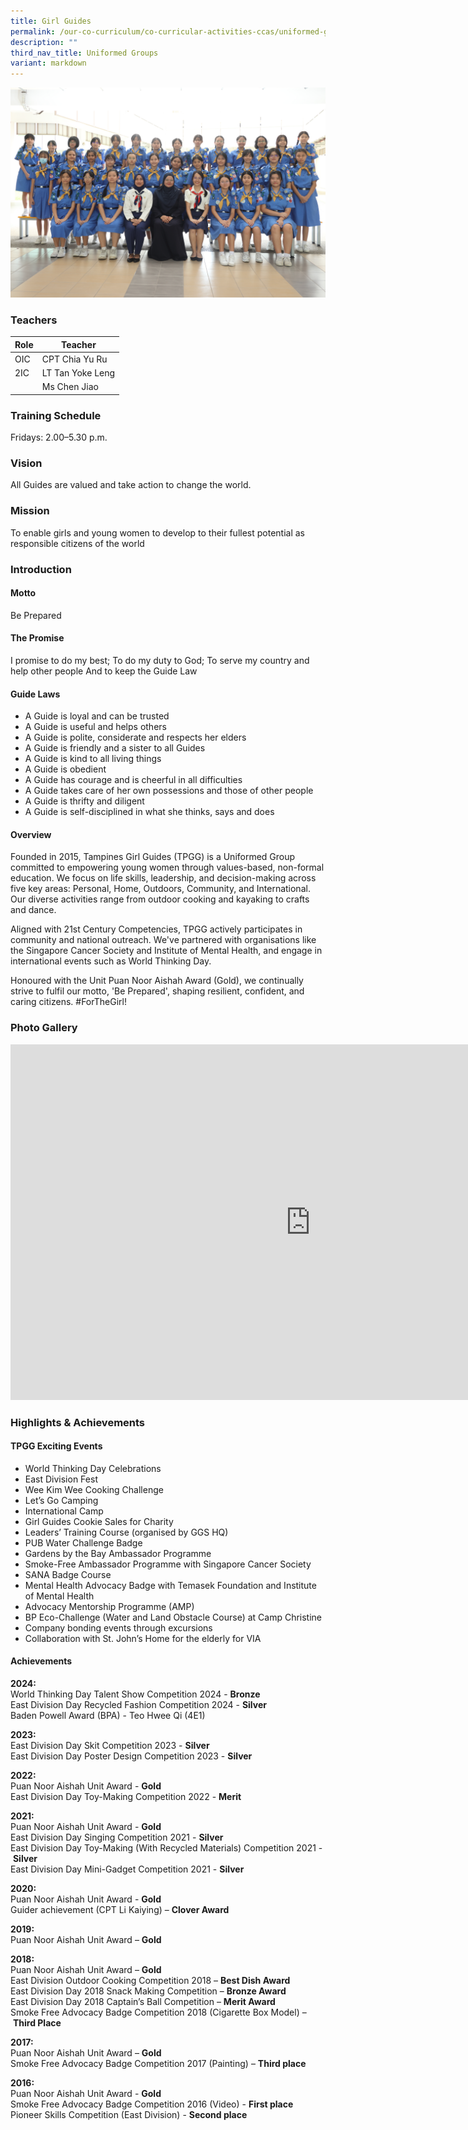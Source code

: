 ```yaml
---
title: Girl Guides
permalink: /our-co-curriculum/co-curricular-activities-ccas/uniformed-groups/girl-guides/
description: ""
third_nav_title: Uniformed Groups
variant: markdown
---
```

![](/images/2023_girl%20guides_03.jpg)

### Teachers

| Role | Teacher |
|---|---|
| OIC | CPT Chia Yu Ru |
| 2IC | LT Tan Yoke Leng |
|        | Ms Chen Jiao |

### Training Schedule 
Fridays: 2.00–5.30 p.m.

### Vision 
All Guides are valued and take action to change the world.

### Mission 
To enable girls and young women to develop to their fullest potential as responsible citizens of the world

### Introduction 
#### Motto
Be Prepared
#### The Promise
I promise to do my best;
To do my duty to God;
To serve my country and help other people
And to keep the Guide Law
#### Guide Laws
*   A Guide is loyal and can be trusted
*   A Guide is useful and helps others
*   A Guide is polite, considerate and respects her elders
*   A Guide is friendly and a sister to all Guides
*   A Guide is kind to all living things
*   A Guide is obedient
*   A Guide has courage and is cheerful in all difficulties
*   A Guide takes care of her own possessions and those of other people
*   A Guide is thrifty and diligent
*   A Guide is self-disciplined in what she thinks, says and does

#### Overview
Founded in 2015, Tampines Girl Guides (TPGG) is a Uniformed Group committed to empowering young women through values-based, non-formal education. We focus on life skills, leadership, and decision-making across five key areas: Personal, Home, Outdoors, Community, and International. Our diverse activities range from outdoor cooking and kayaking to crafts and dance.

Aligned with 21st Century Competencies, TPGG actively participates in community and national outreach. We've partnered with organisations like the Singapore Cancer Society and Institute of Mental Health, and engage in international events such as World Thinking Day.

Honoured with the Unit Puan Noor Aishah Award (Gold), we continually strive to fulfil our motto, 'Be Prepared', shaping resilient, confident, and caring citizens. #ForTheGirl!

### Photo Gallery 
<iframe src="https://docs.google.com/presentation/d/e/2PACX-1vSFMv1A8HrUmWOS3dhK7558vjr8T3FvsUPZ0--n1KqT3l764bzu2Ar8Y12O2CpN1CaMSSpQFXXeSfxD/embed?start=true&amp;loop=true&amp;delayms=3000" frameborder="0" width="960" height="569" allowfullscreen="true"></iframe>

### Highlights &amp; Achievements
#### TPGG Exciting Events
*   World Thinking Day Celebrations
*   East Division Fest
*   Wee Kim Wee Cooking Challenge
*   Let’s Go Camping
*   International Camp
*   Girl Guides Cookie Sales for Charity
*   Leaders’ Training Course (organised by GGS HQ)
*   PUB Water Challenge Badge
*   Gardens by the Bay Ambassador Programme
*   Smoke-Free Ambassador Programme with Singapore Cancer Society
*   SANA Badge Course
*   Mental Health Advocacy Badge with Temasek Foundation and Institute of Mental Health
*   Advocacy Mentorship Programme (AMP)
*   BP Eco-Challenge (Water and Land Obstacle Course) at Camp Christine
*   Company bonding events through excursions
*   Collaboration with St. John’s Home for the elderly for VIA
#### Achievements
**2024:**<br>
World Thinking Day Talent Show Competition 2024 -&nbsp;**Bronze** <br>
East Division Day Recycled Fashion Competition 2024 -&nbsp;**Silver**<br>
Baden Powell Award (BPA) - Teo Hwee Qi (4E1)

**2023:**<br>
East Division Day Skit Competition 2023 -&nbsp;**Silver** <br>
East Division Day Poster Design Competition 2023 -&nbsp;**Silver**

**2022:**<br>
Puan Noor Aishah Unit Award -&nbsp;**Gold** <br>
East Division Day Toy-Making Competition 2022 -&nbsp;**Merit**

**2021:**<br>
Puan Noor Aishah Unit Award -&nbsp;**Gold**<br>
East Division Day Singing Competition 2021 -&nbsp;**Silver**<br>
East Division Day Toy-Making (With Recycled Materials) Competition 2021 -&nbsp;**Silver**<br>
East Division Day Mini-Gadget Competition 2021 -&nbsp;**Silver**<br>

**2020:**<br>
Puan Noor Aishah Unit Award -&nbsp;**Gold**<br>
Guider achievement (CPT Li Kaiying)&nbsp;–&nbsp;**Clover Award**

**2019:**<br>
Puan Noor Aishah Unit Award –&nbsp;**Gold**

**2018:**<br>
Puan Noor Aishah Unit Award –&nbsp;**Gold**<br>
East Division Outdoor Cooking Competition 2018 –&nbsp;**Best Dish Award**<br>
East Division Day 2018 Snack Making Competition –&nbsp;**Bronze Award**<br>
East Division Day 2018 Captain’s Ball Competition –&nbsp;**Merit Award**<br>
Smoke Free Advocacy Badge Competition 2018 (Cigarette Box Model) –&nbsp;**Third Place**

**2017:**<br>
Puan Noor Aishah Unit Award –&nbsp;**Gold**<br>
Smoke Free Advocacy Badge Competition 2017 (Painting) –&nbsp;**Third place**

**2016:**<br>
Puan Noor Aishah Unit Award -&nbsp;**Gold**<br>
Smoke Free Advocacy Badge Competition 2016 (Video) -&nbsp;**First place**<br>
Pioneer Skills Competition (East Division) -&nbsp;**Second place**